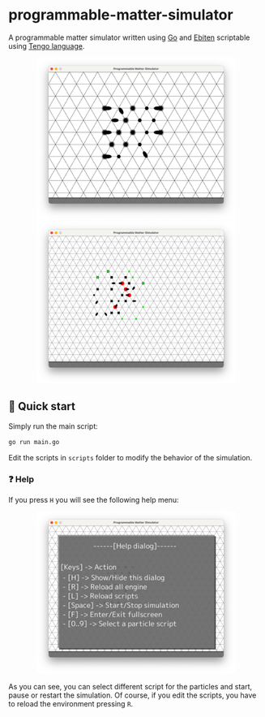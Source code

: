 # programmable-matter-simulator

A programmable matter simulator written using [Go](https://go.dev/) and [Ebiten](https://ebiten.org/) scriptable using [Tengo language](https://github.com/d5/tengo).

<p align="center">
    <img src="https://github.com/MircoT/programmable-matter-simulator/raw/main/screenshot0.png" width="auto" height="320" />
    <img src="https://github.com/MircoT/programmable-matter-simulator/raw/main/screenshot1.png" width="auto" height="320" />
</p>

## :rocket: Quick start

Simply run the main script:

```bash
go run main.go
```

Edit the scripts in `scripts` folder to modify the behavior of the simulation.

### :question: Help

If you press `H` you will see the following help menu:

<p align="center">
    <img src="https://github.com/MircoT/programmable-matter-simulator/raw/main/help_menu.png" width="auto" height="320" />
</p>

As you can see, you can select different script for the particles and start, pause
or restart the simulation. Of course, if you edit the scripts, you have to reload
the environment pressing `R`.
